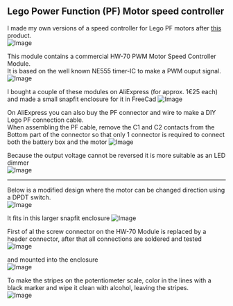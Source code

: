 ## Lego Power Function (PF) Motor speed controller

I made my own versions of a speed controller for Lego PF motors after [this](https://www.toypro.com/nl/product/54279/power-controller-voor-lego-power-functions?gad_source=1&gad_campaignid=11441466193&gclid=CjwKCAjwravBBhBjEiwAIr30VCxSRBgGp-f_SLISsrgKkRwWOlxM40EZKS2sQz4RLvHa6dNschsDmRoCfCwQAvD_BwE) product.  
![Image](https://github.com/user-attachments/assets/9e3d2e8a-b6cb-4a86-9446-e1507b8d6cdc)

This module contains a commercial HW-70 PWM Motor Speed Controller Module.  
It is based on the well known NE555 timer-IC to make a PWM ouput signal.  
![Image](https://github.com/user-attachments/assets/246a8842-75a4-48c1-bdcb-1572a66c688f)

I bought a couple of these modules on AliExpress (for approx. 1€25 each) and made a small snapfit enclosure for it in FreeCad 
![Image](https://github.com/user-attachments/assets/31759234-456d-4af7-8029-7ed63e5ab469)

On AliExpress you can also buy the PF connector and wire to make a DIY Lego PF connection cable.  
When assembling the PF cable, remove the C1 and C2 contacts from the Bottom part of the connector
so that only 1 connector is required to connect both the battery box and the motor
![Image](https://github.com/user-attachments/assets/0d40d8c7-a8f0-4172-9ac3-674145432b49)

Because the output voltage cannot be reversed it is more suitable as an LED dimmer  
![Image](https://github.com/user-attachments/assets/ed3f1727-a2c3-4208-9fcc-59caea6877c4)

___
Below is a modified design where the motor can be changed direction using a DPDT switch.  
![Image](https://github.com/user-attachments/assets/1e96dd7b-d2d6-4f70-9284-a41b421fc728)

It fits in this larger snapfit enclosure
![Image](https://github.com/user-attachments/assets/e7473693-421f-427c-b7ac-a56a24c6cb52)

First of al the screw connector on the HW-70 Module is replaced by a header connector, after that all connections are soldered and tested  
![Image](https://github.com/user-attachments/assets/82504dd4-9452-4436-aa28-c76d377cdb24)

and mounted into the enclosure  
![Image](https://github.com/user-attachments/assets/daf7bcd2-0a5a-4f4c-8ba2-4b5ef4e62d98)

To make the stripes on the potentiometer scale, color in the lines with a black marker and wipe it clean with alcohol, leaving the stripes.  
![Image](https://github.com/user-attachments/assets/ec54525e-5fb4-407b-928f-b9bb997c7182)

